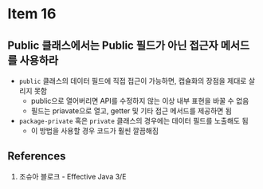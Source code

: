 # Item 16

## Public 클래스에서는 Public 필드가 아닌 접근자 메서드를 사용하라

- `public` 클래스의 데이터 필드에 직접 접근이 가능하면, 캡슐화의 장점을 제대로 살리지 못함
  - public으로 열어버리면 API를 수정하지 않는 이상 내부 표현을 바꿀 수 없음
  - 필드는 priavate으로 열고, getter 및 기타 접근 메서드를 제공하면 됨
- `package-private` 혹은 `private` 클래스의 경우에는 데이터 필드를 노출해도 됨
  - 이 방법을 사용할 경우 코드가 훨씬 깔끔해짐

## References

1. 조슈아 블로크 - Effective Java 3/E
